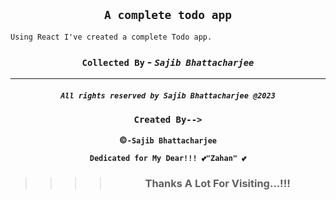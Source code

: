 <div align="center">

## `A complete todo app`

</div>

```node
Using React I've created a complete Todo app.
```

<div align="center">

### `Collected By` - _`Sajib Bhattacharjee`_

</div>

---

<div align="center">

##### `All rights reserved by Sajib Bhattacharjee @2023`

### `Created By-->`

**&copy;`-Sajib Bhattacharjee`**

**`Dedicated for My Dear!!! 💕"Zahan" 💕`**

> > > > ### Thanks A Lot For Visiting...!!!

</div>
